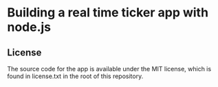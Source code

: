 # Building a real time ticker app with node.js

## License

The source code for the app is available under the MIT license, which is found in license.txt in the root
of this repository.